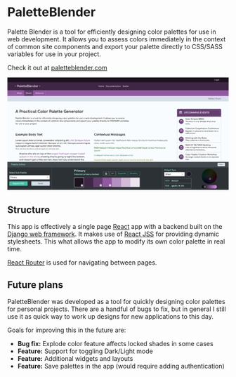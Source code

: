 # PaletteBlender

Palette Blender is a tool for efficiently designing color palettes for use in web development. It allows you to assess colors immediately in the context of common site components and export your palette directly to CSS/SASS variables for use in your project.

Check it out at [paletteblender.com](https://www.paletteblender.com/)

![PaletteBlender screenshot of main page](./images/PaletteBlender%20Screenshot.png)

## Structure
This app is effectively a single page [React](https://react.dev/) app with a backend built on the [Django web framework](https://www.djangoproject.com/). It makes use of [React JSS](https://cssinjs.org/react-jss/?v=v10.3.0) for providing dynamic stylesheets. This what allows the app to modify its own color palette in real time.

[React Router](https://reactrouter.com/en/main) is used for navigating between pages.

## Future plans
PaletteBlender was developed as a tool for quickly designing color palettes for personal projects. There are a handful of bugs to fix, but in general I still use it as quick way to work up designs for new applications to this day.

Goals for improving this in the future are:

- **Bug fix:** Explode color feature affects locked shades in some cases
- **Feature:** Support for toggling Dark/Light mode
- **Feature:** Additional widgets and layouts
- **Feature:** Save palettes in the app (would require adding authentication)
